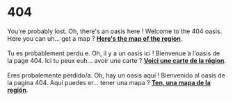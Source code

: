 # 404
You're probably lost. Oh, there's an oasis here ! Welcome to the 404 oasis. Here you can uh... get a map ? **[Here's the map of the region](/)**.\
\
Tu es probablement perdu.e. Oh, il y a un oasis ici ! Bienvenue à l'oasis de la page 404. Ici tu peux euh... avoir une carte ? **[Voici une carte de la région](/fr.html/)**.\
\
Eres probalemente perdido/a. Oh, hay un oasis aquí ! Bienvenido al oasis de la pagína 404. Aquí puedes er... tener una mapa ? **[Ten, una mapa de la región](/es.html/)**.
